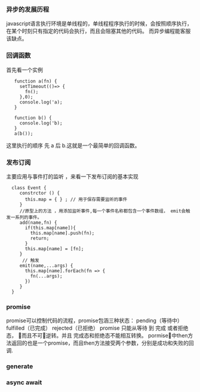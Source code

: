 ### 异步的发展历程
javascript语言执行环境是单线程的，单线程程序执行的时候，会按照顺序执行，在某个时刻只有指定的代码会执行，而且会阻塞其他的代码。
而异步编程能客服该缺点。

###  回调函数
  首先看一个实例

       function a(fn) {
         setTimeout(()=> {
           fn();
         },0);
         console.log('a);
       }

       function b() {
         console.log('b);
       }
       a(b());
  这里执行的顺序 先 a 后 b.这就是一个最简单的回调函数。


### 发布订阅
主要应用与事件打的监听 ，来看一下发布订阅的基本实现

      class Event {
         constrctor () {
           this.map = { } ; // 用于保存需要监听的事件
         }
         //原型上的方法 ，用添加监听事件,每一个事件名称都包含一个事件数组， emit会触发一系列的事件。
         add(name,fn) {
           if(this.map[name]){
             this.map[name].push(fn);
             return;
           }
           this.map[name] = [fn];
         }
          // 触发
         emit(name,...args) {
           this.map[name].forEach(fn => {
             fn(...args);
           })
         }
      }
  

### promise
promise可以控制代码的流程，promise包涵三种状态： pending（等待中） fulfilled（已完成） rejected（已拒绝）
promise 只能从等待 到  完成 或者拒绝态，  而且不可逆转。并且 完成态和拒绝态不能相互转换。
pormise中then方法返回的也是一个promise，而且then方法接受两个参数，分别是成功和失败的回调.
###  generate


### async await